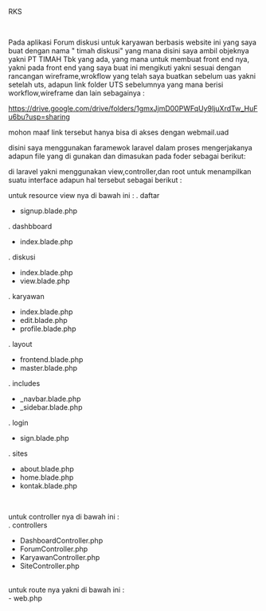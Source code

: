 RKS 

<br>

Pada aplikasi Forum diskusi untuk karyawan berbasis website ini yang saya buat dengan nama " timah diskusi" yang mana disini saya ambil objeknya yakni PT TIMAH Tbk yang ada,
yang mana untuk membuat front end nya, yakni pada front end yang saya buat ini  mengikuti yakni sesuai dengan rancangan wireframe,wrokflow yang telah saya buatkan
sebelum uas yakni setelah uts, adapun link folder UTS sebelumnya yang mana berisi workflow,wireframe dan lain sebagainya :

https://drive.google.com/drive/folders/1gmxJjmD00PWFqUy9IjuXrdTw_HuFu6bu?usp=sharing

mohon maaf link tersebut hanya bisa di akses dengan webmail.uad 

disini saya menggunakan faramewok laravel dalam proses mengerjakanya 
adapun file yang di gunakan dan dimasukan pada foder sebagai berikut: 

di laravel yakni menggunakan view,controller,dan root untuk menampilkan suatu interface adapun hal tersebut sebagai berikut : 

untuk resource view nya di bawah ini : 
. daftar <br>
  - signup.blade.php

. dashbboard
  - index.blade.php

.  diskusi
  - index.blade.php
  - view.blade.php
 
. karyawan
  - index.blade.php
  - edit.blade.php
  - profile.blade.php
  
. layout
  - frontend.blade.php
  - master.blade.php
  
. includes 
  - _navbar.blade.php
  - _sidebar.blade.php
  
.  login
  - sign.blade.php
  
. sites <br>
  - about.blade.php
  - home.blade.php 
  - kontak.blade.php
<br>

untuk controller nya di bawah ini : <br>
. controllers 
  - DashboardController.php
  - ForumController.php
  - KaryawanController.php
  - SiteController.php
  
  <br>
  untuk route nya yakni di bawah ini : <br>
  - web.php
